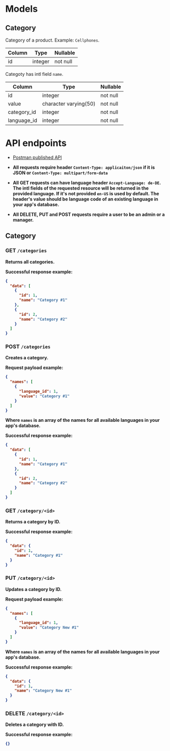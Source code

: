 # Models

## Category

Category of a product. Example: `Cellphones`.

| Column | Type    | Nullable |
| ------ | ------- | -------- |
| id     | integer | not null |

Categoty has intl field `name`.

| Column      | Type                  | Nullable |
| ----------- | --------------------- | -------- |
| id          | integer               | not null |
| value       | character varying(50) | not null |
| category_id | integer               | not null |
| language_id | integer               | not null |


# API endpoints

- [Postman published API](https://documenter.getpostman.com/view/1604017/RznBLzAk)

- <b>All requests require header `Content-Type: applicaiton/json` if it is JSON or `Content-Type: multipart/form-data`</b>

- <b>All GET requests can have language header `Accept-Language: de-DE`. The intl fields of the requested resource will be returned in the provided language. If it's not provided `en-US` is used by default. The header's value should be language code of an existing language in your app's database.</b>
- <b>All DELETE, PUT and POST requests require a user to be an admin or a manager.

## Category

### GET `/categories`

Returns all categories.

Successful response example:

```json
{
  "data": [
    {
      "id": 1,
      "name": "Category #1"
    },
    {
      "id": 2,
      "name": "Category #2"
    }
  ]
}
```

### POST `/categories`

Creates a category.

Request payload example:

```json
{
  "names": [
    {
      "language_id": 1,
      "value": "Category #1"
    }
  ]
}
```

Where `names` is an array of the names for all available languages in your app's database.

Successful response example:

```json
{
  "data": [
    {
      "id": 1,
      "name": "Category #1"
    },
    {
      "id": 2,
      "name": "Category #2"
    }
  ]
}
```

### GET `/category/<id>`

Returns a category by ID.

Successful response example:

```json
{
  "data": {
    "id": 1,
    "name": "Category #1"
  }
}
```

### PUT `/category/<id>`

Updates a category by ID.

Request payload example:

```json
{
  "names": [
    {
      "language_id": 1,
      "value": "Category New #1"
    }
  ]
}
```

Where `names` is an array of the names for all available languages in your app's database.

Successful response example:

```json
{
  "data": {
    "id": 1,
    "name": "Category New #1"
  }
}
```

### DELETE `/category/<id>`

Deletes a category with ID.

Successful response example:

```json
{}
```
